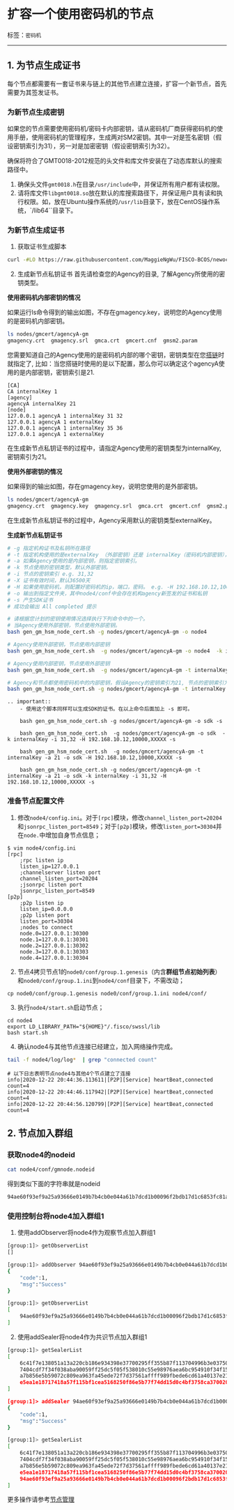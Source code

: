 # 扩容一个使用密码机的节点

标签：``密码机`` 

----

## 1. 为节点生成证书
每个节点都需要有一套证书来与链上的其他节点建立连接，扩容一个新节点，首先需要为其签发证书。

### 为新节点生成密钥
如果您的节点需要使用密码机/密码卡内部密钥，请从密码机厂商获得密码机的使用手册，使用密码机的管理程序，生成两对SM2密钥。其中一对是签名密钥（假设密钥索引为31），另一对是加密密钥（假设密钥索引为32）。

确保将符合了GMT0018-2012规范的头文件和库文件安装在了动态库默认的搜索路径中。
1. 确保头文件``gmt0018.h``在目录``/usr/include``中，并保证所有用户都有读权限。
2. 请将库文件``libgmt0018.so``放在默认的库搜索路径下，并保证用户具有读和执行权限。如，放在Ubuntu操作系统的``/usr/lib``目录下，放在CentOS操作系统，`/lib64``目录下。

### 为新节点生成证书
1. 获取证书生成脚本

```bash
curl -#LO https://raw.githubusercontent.com/MaggieNgWu/FISCO-BCOS/newoct/tools/gen_gm_hsm_node_cert.sh
```

2. 生成新节点私钥证书
首先请检查您的Agency的目录, 了解Agency所使用的密钥类型。

**使用密码机内部密钥的情况**

如果运行ls命令得到的输出如图，不存在gmagency.key，说明您的Agency使用的是密码机内部密钥。
```bash
ls nodes/gmcert/agencyA-gm 
gmagency.crt  gmagency.srl  gmca.crt  gmcert.cnf  gmsm2.param
```
您需要知道自己的Agency使用的是密码机内部的哪个密钥，密钥类型在您[搭链](./use_hsm.md)时就指定了, 比如：当您搭链时使用的是以下配置，那么你可以确定这个agencyA使用的是内部密钥，密钥索引是21.
```
[CA]
CA internalKey 1  
[agency]
agencyA internalKey 21  
[node]
127.0.0.1 agencyA 1 internalKey 31 32
127.0.0.1 agencyA 1 externalKey 
127.0.0.1 agencyA 1 internalKey 35 36
127.0.0.1 agencyA 1 externalKey
```
在生成新节点私钥证书的过程中，请指定Agency使用的密钥类型为internalKey,密钥索引为21。

**使用外部密钥的情况**

如果得到的输出如图，存在gmagency.key，说明您使用的是外部密钥。
```bash
ls nodes/gmcert/agencyA-gm 
gmagency.crt  gmagency.key  gmagency.srl  gmca.crt  gmcert.cnf  gmsm2.param
```
在生成新节点私钥证书的过程中，Agency采用默认的密钥类型externalKey。

**生成新节点私钥证书**
```bash
# -g 指定机构证书及私钥所在路径
# -t 指定机构使用的是externalKey （外部密钥）还是 internalKey（密码机内部密钥）， 默认外部密钥
# -a 如果Agency使用的是内部密钥，则指定密钥索引。
# -k 节点使用的密钥类型，默认外部密钥。
# -i 节点的密钥索引 e.g. 31,32 
# -X 证书有效时间，默认36500天
# -H 如果使用密码机，则配置好密码机的ip，端口，密码。 e.g. -H 192.168.10.12,10000,XXXXX
# -o 输出到指定文件夹，其中node4/conf中会存在机构agency新签发的证书和私钥
# -s 产生SDK证书
# 成功会输出 All completed 提示

# 请根据您计划的密钥使用情况选择执行下列命令中的一个。
# 当Agency使用外部密钥，节点使用外部密钥。
bash gen_gm_hsm_node_cert.sh -g nodes/gmcert/agencyA-gm -o node4 

# Agency使用外部密钥，节点使用内部密钥
bash gen_gm_hsm_node_cert.sh  -g nodes/gmcert/agencyA-gm -o node4  -k internalKey -i 31,32 -H 192.168.10.12,10000,XXXXX

# Agency使用内部密钥，节点使用外部密钥
bash gen_gm_hsm_node_cert.sh  -g nodes/gmcert/agencyA-gm -t internalKey -a 21 -o node4 -H 192.168.10.12,10000,XXXXX

# Agency和节点都使用密码机中的内部密钥，假设Agency的密钥索引为21, 节点的密钥索引为31和32
bash gen_gm_hsm_node_cert.sh -g nodes/gmcert/agencyA-gm -t internalKey -a 21 -o node4 -k internalKey -i 31,32 -H 192.168.10.12,10000,XXXXX
```

```eval_rst
.. important::
    - 使用这个脚本同样可以生成SDK的证书。在以上命令后面加上 -s 即可。

    bash gen_gm_hsm_node_cert.sh -g nodes/gmcert/agencyA-gm -o sdk -s

    bash gen_gm_hsm_node_cert.sh  -g nodes/gmcert/agencyA-gm -o sdk  -k internalKey -i 31,32 -H 192.168.10.12,10000,XXXXX -s
    
    bash gen_gm_hsm_node_cert.sh  -g nodes/gmcert/agencyA-gm -t internalKey -a 21 -o sdk -H 192.168.10.12,10000,XXXXX -s
    
    bash gen_gm_hsm_node_cert.sh -g nodes/gmcert/agencyA-gm -t internalKey -a 21 -o sdk -k internalKey -i 31,32 -H 192.168.10.12,10000,XXXXX -s
```


### 准备节点配置文件

1. 修改`node4/config.ini`。对于`[rpc]`模块，修改`channel_listen_port=20204`和`jsonrpc_listen_port=8549`；对于`[p2p]`模块，修改`listen_port=30304`并在`node.`中增加自身节点信息；

```
$ vim node4/config.ini
[rpc]
    ;rpc listen ip
    listen_ip=127.0.0.1
    ;channelserver listen port
    channel_listen_port=20204
    ;jsonrpc listen port
    jsonrpc_listen_port=8549
[p2p]
    ;p2p listen ip
    listen_ip=0.0.0.0
    ;p2p listen port
    listen_port=30304
    ;nodes to connect
    node.0=127.0.0.1:30300
    node.1=127.0.0.1:30301
    node.2=127.0.0.1:30302
    node.3=127.0.0.1:30303
    node.4=127.0.0.1:30304
```

2. 节点4拷贝节点1的`node0/conf/group.1.genesis`（内含**群组节点初始列表**）和`node0/conf/group.1.ini`到`node4/conf`目录下，不需改动；
```
cp node0/conf/group.1.genesis node0/conf/group.1.ini node4/conf/
```

3. 执行`node4/start.sh`启动节点；
```
cd node4
export LD_LIBRARY_PATH="${HOME}"/.fisco/swssl/lib
bash start.sh
```

4. 确认node4与其他节点连接已经建立，加入网络操作完成。

```bash
tail -f node4/log/log*  | grep "connected count"
```

```
# 以下日志表明节点node4与其他4个节点建立了连接
info|2020-12-22 20:44:36.113611|[P2P][Service] heartBeat,connected count=4
info|2020-12-22 20:44:46.117942|[P2P][Service] heartBeat,connected count=4
info|2020-12-22 20:44:56.120799|[P2P][Service] heartBeat,connected count=4
```
## 2. 节点加入群组

### 获取node4的nodeid

```bash
cat node4/conf/gmnode.nodeid
```

得到类似下面的字符串就是nodeid

```bash
94ae60f93ef9a25a93666e0149b7b4cb0e044a61b7dcd1b00096f2bdb17d1c6853fc81a24e037c9d07803fcaf78f768de2ba56a4f729ef91baeadaa55a8ccd6e
```

### 使用控制台将node4加入群组1

1. 使用addObserver将node4作为观察节点加入群组1

```bash
[group:1]> getObserverList
[]

[group:1]> addObserver 94ae60f93ef9a25a93666e0149b7b4cb0e044a61b7dcd1b00096f2bdb17d1c6853fc81a24e037c9d07803fcaf78f768de2ba56a4f729ef91baeadaa55a8ccd6e
{
    "code":1,
    "msg":"Success"
}

[group:1]> getObserverList
[
    94ae60f93ef9a25a93666e0149b7b4cb0e044a61b7dcd1b00096f2bdb17d1c6853fc81a24e037c9d07803fcaf78f768de2ba56a4f729ef91baeadaa55a8ccd6e
]
```

2. 使用addSealer将node4作为共识节点加入群组1

```bash
[group:1]> getSealerList
[
    6c41f7e138051a13a220cb186e934398e37700295ff355b87f113704996b3e03750100e16653cda18b5f954d3b7b08d068ca4a9d65cec5a40db980b697ffb699,
    7404cdf7f34f038aba90059ff25dc5f05f538010c55e98976aea6bc954910f34f15a255869751c8fe564bdb0fa1eee8e2db47eeca0fdd1359beaac6adcd37ede,
    a7b856e5b59072c809ea963fa45ede72f7d37561affff989fbede6cd61a40137e2146db205434788e61b89a57f08c614cd283e5e915c23714c2fa685237e8bdb,
    e5ea1e18717418a57f115bf1cea5168250f86e5b77f74dd15d0c4bf3758ca37002059ba2e54131296d1646a62be5faf85e243dac8d33d452acd63e20428b72ed
]

[group:1]> addSealer 94ae60f93ef9a25a93666e0149b7b4cb0e044a61b7dcd1b00096f2bdb17d1c6853fc81a24e037c9d07803fcaf78f768de2ba56a4f729ef91baeadaa55a8ccd6e
{
    "code":1,
    "msg":"Success"
}

[group:1]> getSealerList
[
    6c41f7e138051a13a220cb186e934398e37700295ff355b87f113704996b3e03750100e16653cda18b5f954d3b7b08d068ca4a9d65cec5a40db980b697ffb699,
    7404cdf7f34f038aba90059ff25dc5f05f538010c55e98976aea6bc954910f34f15a255869751c8fe564bdb0fa1eee8e2db47eeca0fdd1359beaac6adcd37ede,
    a7b856e5b59072c809ea963fa45ede72f7d37561affff989fbede6cd61a40137e2146db205434788e61b89a57f08c614cd283e5e915c23714c2fa685237e8bdb,
    e5ea1e18717418a57f115bf1cea5168250f86e5b77f74dd15d0c4bf3758ca37002059ba2e54131296d1646a62be5faf85e243dac8d33d452acd63e20428b72ed,
    94ae60f93ef9a25a93666e0149b7b4cb0e044a61b7dcd1b00096f2bdb17d1c6853fc81a24e037c9d07803fcaf78f768de2ba56a4f729ef91baeadaa55a8ccd6e
]
```

更多操作请参考[节点管理](../manual/node_management.md)